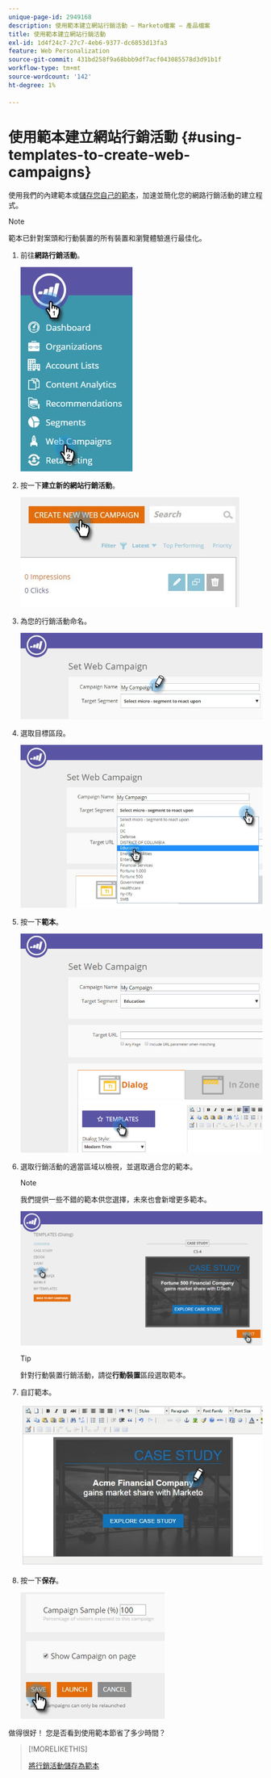 ```yaml
---
unique-page-id: 2949168
description: 使用範本建立網站行銷活動 — Marketo檔案 — 產品檔案
title: 使用範本建立網站行銷活動
exl-id: 1d4f24c7-27c7-4eb6-9377-dc6853d13fa3
feature: Web Personalization
source-git-commit: 431bd258f9a68bbb9df7acf043085578d3d91b1f
workflow-type: tm+mt
source-wordcount: '142'
ht-degree: 1%

---
```


# 使用範本建立網站行銷活動 {#using-templates-to-create-web-campaigns}

使用我們的內建範本或[儲存您自己的範本](save-your-campaign-as-a-template.md)，加速並簡化您的網路行銷活動的建立程式。

>[!NOTE]
>
>範本已針對案頭和行動裝置的所有裝置和瀏覽體驗進行最佳化。

1. 前往&#x200B;**網路行銷活動**。

   ![](assets/web-campaigns-hand.jpg)

1. 按一下&#x200B;**建立新的網站行銷活動**。

   ![](assets/create-new-web-campaign-create-hand.jpg)

1. 為您的行銷活動命名。

   ![](assets/set-web-campaign-my-campaign-hand.jpg)

1. 選取目標區段。

   ![](assets/set-web-campaign-education.jpg)

1. 按一下&#x200B;**範本**。

   ![](assets/templates.png)

1. 選取行銷活動的適當區域以檢視，並選取適合您的範本。

   >[!NOTE]
   >
   >我們提供一些不錯的範本供您選擇，未來也會新增更多範本。

   ![](assets/select.png)

   >[!TIP]
   >
   >針對行動裝置行銷活動，請從&#x200B;**行動裝置**&#x200B;區段選取範本。

1. 自訂範本。

   ![](assets/customize-template.jpg)

1. 按一下&#x200B;**保存**。

   ![](assets/click-save-hand.jpg)

做得很好！ 您是否看到使用範本節省了多少時間？

>[!MORELIKETHIS]
>
>[將行銷活動儲存為範本](/help/marketo/product-docs/web-personalization/using-templates/save-your-campaign-as-a-template.md)
